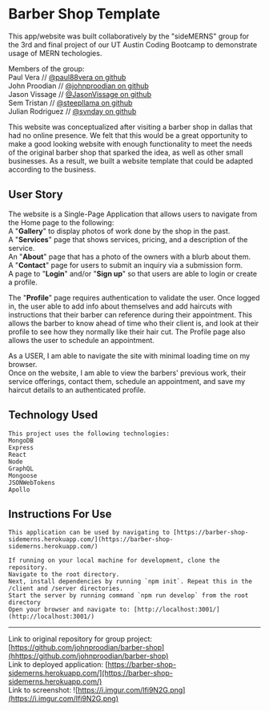 # Barber Shop Template
This app/website was built collaboratively by the "sideMERNS" group for the 3rd and final project of our UT Austin Coding Bootcamp to demonstrate usage of MERN techologies.  

Members of the group:  
Paul Vera // [@paul88vera on github](https://github.com/paul88vera)  
John Proodian // [@johnproodian on github](https://github.com/johnproodian)  
Jason Vissage // [@JasonVissage on github](https://github.com/JasonVissage)  
Sem Tristan // [@steepllama on github](https://github.com/steepllama)  
Julian Rodriguez // [@svnday on github](https://github.com/svnday)  

This website was conceptualized after visiting a barber shop in dallas that had no online presence. We felt that this would be a great opportunity to make a good looking website with enough functionality to meet the needs of the original barber shop that sparked the idea, as well as other small businesses. As a result, we built a website template that could be adapted according to the business.

## User Story

The website is a Single-Page Application that allows users to navigate from the Home page to the following:  
A "**Gallery**" to display photos of work done by the shop in the past.  
A "**Services**" page that shows services, pricing, and a description of the service.  
An "**About**" page that has a photo of the owners with a blurb about them.  
A "**Contact**" page for users to submit an inquiry via a submission form.  
A page to "**Login**" and/or "**Sign up**" so that users are able to login or create a profile.  

The "**Profile**" page requires authentication to validate the user. Once logged in, the user able to add info about themselves and add haircuts with instructions that their barber can reference during their appointment. This allows the barber to know ahead of time who their client is, and look at their profile to see how they normally like their hair cut. The Profile page also allows the user to schedule an appointment.  

As a USER, I am able to navigate the site with minimal loading time on my browser.  
Once on the website, I am able to view the barbers' previous work, their service offerings, contact them, schedule an appointment, and save my haircut details to an authenticated profile.  

## Technology Used
```
This project uses the following technologies:  
MongoDB  
Express  
React  
Node  
GraphQL  
Mongoose  
JSONWebTokens  
Apollo  
```

## Instructions For Use
```
This application can be used by navigating to [https://barber-shop-sidemerns.herokuapp.com/](https://barber-shop-sidemerns.herokuapp.com/)

If running on your local machine for development, clone the repository.  
Navigate to the root directory.
Next, install dependencies by running `npm init`. Repeat this in the /client and /server directories.  
Start the server by running command `npm run develop` from the root directory  
Open your browser and navigate to: [http://localhost:3001/](http://localhost:3001/)  
```

____________________________________________________________________________________________________


Link to original repository for group project: [https://github.com/johnproodian/barber-shop](hhttps://github.com/johnproodian/barber-shop)  
Link to deployed application: [https://barber-shop-sidemerns.herokuapp.com/](https://barber-shop-sidemerns.herokuapp.com/)  
Link to screenshot: ![https://i.imgur.com/Ifi9N2G.png](https://i.imgur.com/Ifi9N2G.png)  
